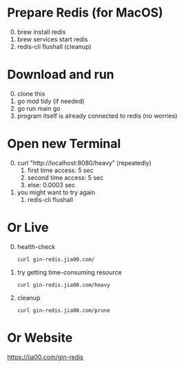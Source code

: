 # Prepare Redis (for MacOS)

0. brew install redis
1. brew services start redis
2. redis-cli flushall (cleanup)

# Download and run
0. clone this
1. go mod tidy (if needed)
2. go run main go
3. program itself is already connected to redis (no worries)

# Open new Terminal

0. curl "http://localhost:8080/heavy" (repeatedly)
    1. first time access: 5 sec
    2. second time access: 5 sec
    3. else: 0.0003 sec
1. you might want to try again 
    1. redis-cli flushall


# Or Live
0. health-check 
    ```
    curl gin-redis.jia00.com/
    ```
1. try getting time-consuming resource
    ```
    curl gin-redis.jia00.com/heavy
    ```
2. cleanup
    ```
    curl gin-redis.jia00.com/prune
    ```

# Or Website
https://jia00.com/gin-redis
 
